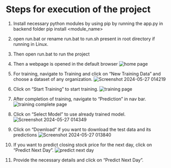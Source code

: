 # **Steps for execution of the project**
1) Install necessary python modules by using pip by running the app.py in backend folder
pip install <module_name>
2) open run.bat or rename run.bat to run.sh present in root directory if running in Linux.
3) Then open run.bat to run the project
4) Then a webpage is opened in the default browser
![home page](https://github.com/ahmaduvais/Stock-Price-Prediction/assets/92628769/00a559c1-431d-41c5-9238-cffac196e3cf)

5) For training, navigate to Training and click on “New Training Data” and choose a dataset of any
organization.
![Screenshot 2024-05-27 014219](https://github.com/ahmaduvais/Stock-Price-Prediction/assets/92628769/5a223d25-d892-4dbf-a28d-056fb8457cb8)

6) Click on “Start Training” to start training.
![training page](https://github.com/ahmaduvais/Stock-Price-Prediction/assets/92628769/e54554e7-d561-4fdb-8d84-9fe88c94cb1a)

7) After completion of training, navigate to “Prediction” in nav bar.
![training complete page](https://github.com/ahmaduvais/Stock-Price-Prediction/assets/92628769/0f8ec989-b5f8-4307-8775-f105d461d9ea)

8) Click on “Select Model” to use already trained model.
![Screenshot 2024-05-27 014349](https://github.com/ahmaduvais/Stock-Price-Prediction/assets/92628769/14e84cc6-a4b0-409d-a97a-1d10ea472692)

9) Click on “Download” if you want to download the test data and its predictions
![Screenshot 2024-05-27 013840](https://github.com/ahmaduvais/Stock-Price-Prediction/assets/92628769/fb6e6a2d-7e16-4dc3-950e-42bbbff9cb20)

10) If you want to predict closing stock price for the next day, click on “Predict Next Day”.
![predict next day](https://github.com/ahmaduvais/Stock-Price-Prediction/assets/92628769/c283c8fd-8518-4f5e-b9a2-6144fc63b693)

11) Provide the necessary details and click on “Predict Next Day”.
